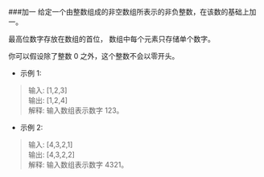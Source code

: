 ###加一
给定一个由整数组成的非空数组所表示的非负整数，在该数的基础上加一。  

最高位数字存放在数组的首位， 数组中每个元素只存储单个数字。  

你可以假设除了整数 0 之外，这个整数不会以零开头。  
* 示例 1:

> 输入: [1,2,3]  
> 输出: [1,2,4]  
> 解释: 输入数组表示数字 123。
* 示例 2:  

> 输入: [4,3,2,1]  
> 输出: [4,3,2,2]  
> 解释: 输入数组表示数字 4321。  